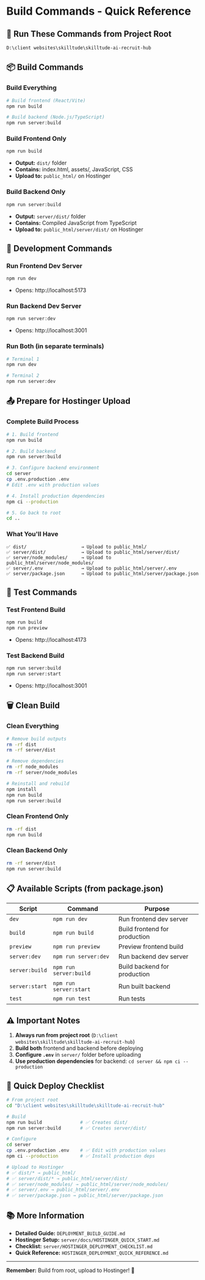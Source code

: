# Build Commands - Quick Reference

## 🎯 Run These Commands from Project Root

```
D:\client websites\skilltude\skilltude-ai-recruit-hub
```

## 📦 Build Commands

### Build Everything
```bash
# Build frontend (React/Vite)
npm run build

# Build backend (Node.js/TypeScript)
npm run server:build
```

### Build Frontend Only
```bash
npm run build
```
- **Output:** `dist/` folder
- **Contains:** index.html, assets/, JavaScript, CSS
- **Upload to:** `public_html/` on Hostinger

### Build Backend Only
```bash
npm run server:build
```
- **Output:** `server/dist/` folder
- **Contains:** Compiled JavaScript from TypeScript
- **Upload to:** `public_html/server/dist/` on Hostinger

## 🔧 Development Commands

### Run Frontend Dev Server
```bash
npm run dev
```
- Opens: http://localhost:5173

### Run Backend Dev Server
```bash
npm run server:dev
```
- Opens: http://localhost:3001

### Run Both (in separate terminals)
```bash
# Terminal 1
npm run dev

# Terminal 2
npm run server:dev
```

## 📤 Prepare for Hostinger Upload

### Complete Build Process
```bash
# 1. Build frontend
npm run build

# 2. Build backend
npm run server:build

# 3. Configure backend environment
cd server
cp .env.production .env
# Edit .env with production values

# 4. Install production dependencies
npm ci --production

# 5. Go back to root
cd ..
```

### What You'll Have
```
✅ dist/                    → Upload to public_html/
✅ server/dist/             → Upload to public_html/server/dist/
✅ server/node_modules/     → Upload to public_html/server/node_modules/
✅ server/.env              → Upload to public_html/server/.env
✅ server/package.json      → Upload to public_html/server/package.json
```

## 🧪 Test Commands

### Test Frontend Build
```bash
npm run build
npm run preview
```
- Opens: http://localhost:4173

### Test Backend Build
```bash
npm run server:build
npm run server:start
```
- Opens: http://localhost:3001

## 🗑️ Clean Build

### Clean Everything
```bash
# Remove build outputs
rm -rf dist
rm -rf server/dist

# Remove dependencies
rm -rf node_modules
rm -rf server/node_modules

# Reinstall and rebuild
npm install
npm run build
npm run server:build
```

### Clean Frontend Only
```bash
rm -rf dist
npm run build
```

### Clean Backend Only
```bash
rm -rf server/dist
npm run server:build
```

## 📋 Available Scripts (from package.json)

| Script | Command | Purpose |
|--------|---------|---------|
| `dev` | `npm run dev` | Run frontend dev server |
| `build` | `npm run build` | Build frontend for production |
| `preview` | `npm run preview` | Preview frontend build |
| `server:dev` | `npm run server:dev` | Run backend dev server |
| `server:build` | `npm run server:build` | Build backend for production |
| `server:start` | `npm run server:start` | Run built backend |
| `test` | `npm run test` | Run tests |

## ⚠️ Important Notes

1. **Always run from project root** (`D:\client websites\skilltude\skilltude-ai-recruit-hub`)
2. **Build both** frontend and backend before deploying
3. **Configure `.env`** in `server/` folder before uploading
4. **Use production dependencies** for backend: `cd server && npm ci --production`

## 🚀 Quick Deploy Checklist

```bash
# From project root
cd "D:\client websites\skilltude\skilltude-ai-recruit-hub"

# Build
npm run build              # ✅ Creates dist/
npm run server:build       # ✅ Creates server/dist/

# Configure
cd server
cp .env.production .env    # ✅ Edit with production values
npm ci --production        # ✅ Install production deps

# Upload to Hostinger
# ✅ dist/* → public_html/
# ✅ server/dist/* → public_html/server/dist/
# ✅ server/node_modules/ → public_html/server/node_modules/
# ✅ server/.env → public_html/server/.env
# ✅ server/package.json → public_html/server/package.json
```

## 📚 More Information

- **Detailed Guide:** `DEPLOYMENT_BUILD_GUIDE.md`
- **Hostinger Setup:** `server/docs/HOSTINGER_QUICK_START.md`
- **Checklist:** `server/HOSTINGER_DEPLOYMENT_CHECKLIST.md`
- **Quick Reference:** `HOSTINGER_DEPLOYMENT_QUICK_REFERENCE.md`

---

**Remember:** Build from root, upload to Hostinger! 🎉
